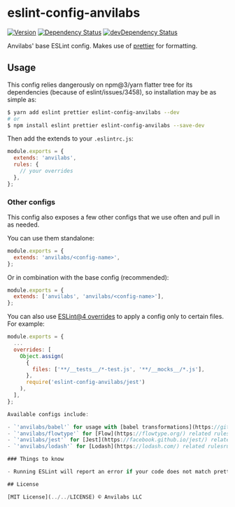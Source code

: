 # eslint-config-anvilabs

[![Version](https://img.shields.io/npm/v/eslint-config-anvilabs.svg)](http://npm.im/eslint-config-anvilabs)
[![Dependency Status](https://david-dm.org/anvilabs/eslint-config-anvilabs/status.svg?path=packages/eslint-config-anvilabs)](https://david-dm.org/anvilabs/eslint-config-anvilabs?path=packages/eslint-config-anvilabs)
[![devDependency Status](https://david-dm.org/anvilabs/eslint-config-anvilabs/status.svg?path=packages/eslint-config-anvilabs&type=dev)](https://david-dm.org/anvilabs/eslint-config-anvilabs?path=packages/eslint-config-anvilabs&type=dev)

Anvilabs' base ESLint config. Makes use of [prettier](https://github.com/jlongster/prettier) for formatting.

## Usage

This config relies dangerously on npm@3/yarn flatter tree for its dependencies (because of eslint/issues/3458), so installation may be as simple as:

```bash
$ yarn add eslint prettier eslint-config-anvilabs --dev
# or
$ npm install eslint prettier eslint-config-anvilabs --save-dev
```

Then add the extends to your `.eslintrc.js`:

```js
module.exports = {
  extends: 'anvilabs',
  rules: {
    // your overrides
  },
};
```

### Other configs

This config also exposes a few other configs that we use often and pull in as needed.

You can use them standalone:

```js
module.exports = {
  extends: 'anvilabs/<config-name>',
};
```

Or in combination with the base config (recommended):

```js
module.exports = {
  extends: ['anvilabs', 'anvilabs/<config-name>'],
};
```

You can also use [ESLint@4 overrides](http://eslint.org/docs/user-guide/configuring#configuration-based-on-glob-patterns) to apply a config only to certain files. For example:

```js
module.exports = {
  ...
  overrides: [
    Object.assign(
      {
        files: ['**/__tests__/*-test.js', '**/__mocks__/*.js'],
      },
      require('eslint-config-anvilabs/jest')
    ),
  ],
};

Available configs include:

- `'anvilabs/babel'` for usage with [babel transformations](https://github.com/babel/babel-eslint)
- `'anvilabs/flowtype'` for [Flow](https://flowtype.org/) related rules
- `'anvilabs/jest'` for [Jest](https://facebook.github.io/jest/) related rules
- `'anvilabs/lodash'` for [Lodash](https://lodash.com/) related rulesrules

### Things to know

- Running ESLint will report an error if your code does not match prettier style. The rule is autofixable – if you run ESLint with the `--fix` flag, your code will be formatted according to prettier style.

## License

[MIT License](../../LICENSE) © Anvilabs LLC
